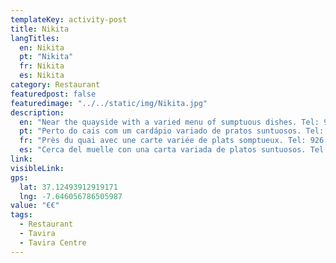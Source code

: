 ```yaml
---
templateKey: activity-post
title: Nikita 
langTitles:
  en: Nikita
  pt: "Nikita"
  fr: Nikita
  es: Nikita
category: Restaurant 
featuredpost: false
featuredimage: "../../static/img/Nikita.jpg"
description: 
  en: "Near the quayside with a varied menu of sumptuous dishes. Tel: 926 897 859"
  pt: "Perto do cais com um cardápio variado de pratos suntuosos. Tel: 926 897 859"
  fr: "Près du quai avec une carte variée de plats somptueux. Tel: 926 897 859"
  es: "Cerca del muelle con una carta variada de platos suntuosos. Tel: 926 897 859"
link:
visibleLink:
gps:
  lat: 37.12493912919171
  lng: -7.646056786505987
value: "€‎€‎"
tags:
  - Restaurant
  - Tavira
  - Tavira Centre
---
```


